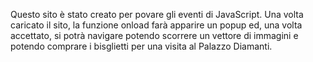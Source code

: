 Questo sito è stato creato per povare gli eventi di JavaScript.
Una volta caricato il sito, la funzione onload farà apparire un popup ed, una volta accettato, si potrà navigare potendo scorrere un vettore di immagini e potendo comprare i bisglietti per una visita al Palazzo Diamanti.

